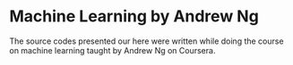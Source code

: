 # Machine Learning by Andrew Ng  
  
The source codes presented our here were written while doing the course on machine learning taught by Andrew Ng on Coursera.